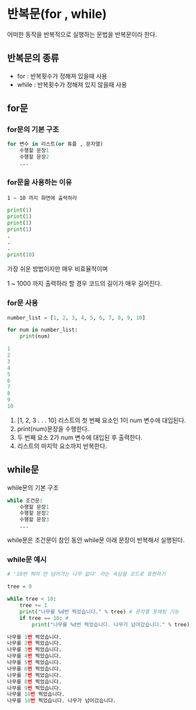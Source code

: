 # 반복문(for , while)
어떠한 동작을 반복적으로 실행하는 문법을 반복문이라 한다.
## 반복문의 종류
- for : 반복횟수가 정해져 있을때 사용
- while : 반복횟수가 정해져 있지 않을때 사용

## for문
### for문의 기본 구조
```python
for 변수 in 리스트(or 튜플 , 문자열)
    수행할 문장1
    수행할 문장2
    ...
```

### for문을 사용하는 이유
```1 ~ 10 까지 화면에 출력하라```
```python
print(1)
print(1)
print(1)
print(1)
.
.
.
print(10)
```
가장 쉬운 방법이지만 매우 비효율적이며

1 ~ 1000 까지 출력하라 할 경우 코드의 길이가 매우 길어진다.

### for문 사용
```python
number_list = [1, 2, 3, 4, 5, 6, 7, 8, 9, 10]

for num in number_list:
    print(num)

1
2
3
4
5
6
7
8
9
10
```
1. [1, 2, 3 . . . 10] 리스트의 첫 번째 요소인 1이 num 변수에 대입된다.
2. print(num)문장을 수행한다.
3. 두 번째 요소 2가 num 변수에 대입된 후 출력한다.
4. 리스트의 마지막 요소까지 반복한다.

## while문
while문의 기본 구조
```python
while 조건문:
    수행할 문장1
    수행할 문장2
    수행할 문장3
    ...
```
while문은 조건문이 참인 동안 while문 아래 문장이 반복해서 실행된다.

### while문 예시
```python
# '10번 찍어 안 넘어가는 나무 없다' 라는 속담을 코드로 표현하기

tree = 0

while tree < 10:
    tree += 1
    print("나무를 %d번 찍었습니다." % tree) # 문자열 포매팅 기능
    if tree == 10: # 
        print("나무를 %d번 찍었습니다. 나무가 넘어갔습니다." % tree)

나무를 1번 찍었습니다.
나무를 2번 찍었습니다.
나무를 3번 찍었습니다.
나무를 4번 찍었습니다.
나무를 5번 찍었습니다.
나무를 6번 찍었습니다.
나무를 7번 찍었습니다.
나무를 8번 찍었습니다.
나무를 9번 찍었습니다.
나무를 10번 찍었습니다.
나무를 10번 찍었습니다. 나무가 넘어갔습니다.
```